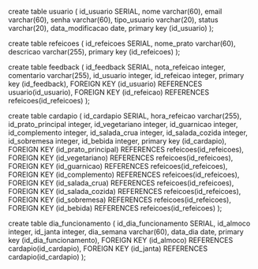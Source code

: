 create table usuario (
	id_usuario SERIAL,
	nome varchar(60),
	email varchar(60),
	senha varchar(60),
	tipo_usuario varchar(20),
	status varchar(20),
	data_modificacao date,
	primary key (id_usuario)
);

create table refeicoes (
	id_refeicoes SERIAL,
	nome_prato varchar(60),
	descricao varchar(255),
	primary key (id_refeicoes)
);

create table feedback (
	id_feedback SERIAL,
	nota_refeicao integer,
	comentario varchar(255),
	id_usuario integer,
	id_refeicao integer,
	primary key (id_feedback),
	FOREIGN KEY (id_usuario) REFERENCES usuario(id_usuario),
	FOREIGN KEY (id_refeicao) REFERENCES refeicoes(id_refeicoes)
);

create table cardapio (
	id_cardapio SERIAL,
	hora_refeicao varchar(255),
	id_prato_principal integer,
	id_vegetariano integer,
	id_guarnicao integer,
	id_complemento integer,
	id_salada_crua integer,
	id_salada_cozida integer,
	id_sobremesa integer,
	id_bebida integer,
	primary key (id_cardapio),
	FOREIGN KEY (id_prato_principal) REFERENCES refeicoes(id_refeicoes),
	FOREIGN KEY (id_vegetariano) REFERENCES refeicoes(id_refeicoes),
	FOREIGN KEY (id_guarnicao) REFERENCES refeicoes(id_refeicoes),
	FOREIGN KEY (id_complemento) REFERENCES refeicoes(id_refeicoes),
	FOREIGN KEY (id_salada_crua) REFERENCES refeicoes(id_refeicoes),
	FOREIGN KEY (id_salada_cozida) REFERENCES refeicoes(id_refeicoes),
	FOREIGN KEY (id_sobremesa) REFERENCES refeicoes(id_refeicoes),
	FOREIGN KEY (id_bebida) REFERENCES refeicoes(id_refeicoes)
);


create table dia_funcionamento (
	id_dia_funcionamento SERIAL,
	id_almoco integer,
	id_janta integer,
	dia_semana varchar(60),
	data_dia date,
	primary key (id_dia_funcionamento),
	FOREIGN KEY (id_almoco) REFERENCES cardapio(id_cardapio),
	FOREIGN KEY (id_janta) REFERENCES cardapio(id_cardapio)
);
